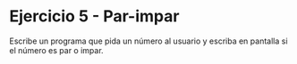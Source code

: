 # Ejercicio 5 - Par-impar

Escribe un programa que pida un número al usuario y escriba en pantalla si el número es par o impar.
